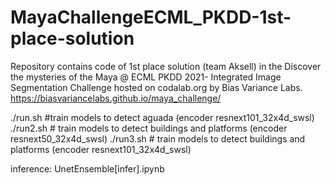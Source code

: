# MayaChallengeECML_PKDD-1st-place-solution
Repository contains code of 1st place solution (team Aksell) in the Discover the mysteries of the Maya @ ECML PKDD 2021- Integrated Image Segmentation Challenge hosted on codalab.org by Bias Variance Labs.
https://biasvariancelabs.github.io/maya_challenge/


./run.sh  #train models to detect aguada (encoder resnext101_32x4d_swsl)
./run2.sh   # train models to detect buildings and platforms (encoder resnext50_32x4d_swsl)
./run3.sh # train models to detect buildings and platforms (encoder resnext101_32x4d_swsl)

inference: UnetEnsemble[infer].ipynb
